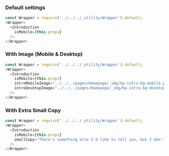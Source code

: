 <h3>Default settings</h3>

```js
const Wrapper = require('../../../_utility/Wrapper').default;
<Wrapper>
  <Introduction
    isMobile={this.props}
  />
</Wrapper>
```

<h3>With Image (Mobile & Desktop)</h3>

```js
const Wrapper = require('../../../_utility/Wrapper').default;
<Wrapper>
  <Introduction
    isMobile={this.props}
    introMobileImage="../../../pages/Homepage/_img/hp-intro-bg-mobile.png"
    introDesktopImage="../../../pages/Homepage/_img/hp-intro-bg-desktop.png"
  />
</Wrapper>
```

<h3>With Extra Small Copy</h3>

```js
const Wrapper = require('../../../_utility/Wrapper').default;
<Wrapper>
  <Introduction
    isMobile={this.props}
    smallCopy="There's something else I'd like to tell you, but I don't want it to be so large."
  />
</Wrapper>
```
